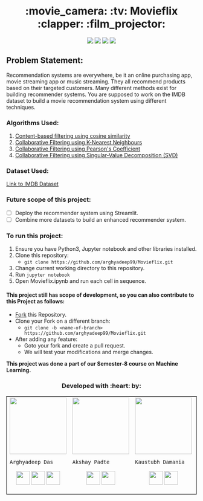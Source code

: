 <h1 align="center">:movie_camera: :tv: Movieflix :clapper: :film_projector:</h1>

<div align="center">

[![](https://img.shields.io/badge/Made_with-Python3-red?style=for-the-badge&logo=python)](https://www.python.org/ "Python3")
[![](https://img.shields.io/badge/Made_with-sklearn-red?style=for-the-badge&logo=scikit-learn)](https://scikit-learn.org/ "Scikit-Learn")
[![](https://img.shields.io/badge/IDE-Jupyter_Notebook-red?style=for-the-badge&logo=jupyter)](https://www.jupyter.org/ "Jupyter IDE")
[![](https://img.shields.io/badge/Dataset-IMDB-red?style=for-the-badge&logo=imdb)](https://www.imdb.com/ "IMDB")

</div>

<h2>Problem Statement:</h2>

Recommendation systems are everywhere, be it an online purchasing app, movie streaming app or music streaming. They all recommend products based on their targeted customers. Many different methods exist for building recommender systems. You are supposed to work on the IMDB dataset to build a movie recommendation system using different techniques.


### Algorithms Used:

1. [Content-based filtering using cosine similarity](https://www.coursera.org/lecture/basic-recommender-systems/cosine-similarity-Uqf62)
2. [Collaborative Filtering using K-Nearest Neighbours](https://www.analyticsvidhya.com/blog/2020/08/recommendation-system-k-nearest-neighbors/)
3. [Collaborative Filtering using Pearson's Coefficient](https://ieeexplore.ieee.org/document/7270736)
4. [Collaborative Filtering using Singular-Value Decomposition (SVD)](https://www.cs.cmu.edu/~mgormley/courses/10601-s17/slides/lecture25-mf.pdf)

### Dataset Used: 

[Link to IMDB Dataset](https://drive.google.com/file/d/1Dn1BZD3YxgBQJSIjbfNnmCFlDW2jdQGD/view)

### Future scope of this project:

* [ ] Deploy the recommender system using Streamlit. 
* [ ] Combine more datasets to build an enhanced recommender system.

### To run this project:

1. Ensure you have Python3, Jupyter notebook and other libraries installed.
2. Clone this repository:
	* `git clone https://github.com/arghyadeep99/Movieflix.git`
2. Change current working directory to this repository. 
3. Run `jupyter notebook`
4. Open Movieflix.ipynb and run each cell in sequence.


#### This project still has scope of development, so you can also contribute to this Project as follows:
* [Fork](https://github.com/arghyadeep99/Movieflix) this Repository.
* Clone your Fork on a different branch:
	* `git clone -b <name-of-branch> https://github.com/arghyadeep99/Movieflix.git`
* After adding any feature:
	* Goto your fork and create a pull request.
	* We will test your modifications and merge changes.

<b> This project was done a part of our Semester-8 course on Machine Learning. </b>


<h3 align="center"><b>Developed with :heart: by: </b></h3>
	
<table style="border:1px solid black;margin-left:auto;margin-right:auto;">  
  <tr>
<td>
  <img src="https://avatars3.githubusercontent.com/u/33197180?s=150&v=4" width="150" height="150"/>
     
    Arghyadeep Das

<p align="center">
<a href = "https://github.com/arghyadeep99"><img src = "http://www.iconninja.com/files/241/825/211/round-collaboration-social-github-code-circle-network-icon.svg" width="36" height = "36"/></a>
<a href = "https://twitter.com/arghyadeepdas99"><img src = "https://www.shareicon.net/download/2016/07/06/107115_media.svg" width="36" height="36"/></a>
<a href = "https://www.linkedin.com/in/arghyadeep-das/"><img src = "http://www.iconninja.com/files/863/607/751/network-linkedin-social-connection-circular-circle-media-icon.svg" width="36" height="36"/></a>
</p>
</td>

<td>
  <img align='center' src="https://avatars.githubusercontent.com/u/38867671?v=4" width="150" height="150">
     
    Akshay Padte

<p align="center">
<a href = "https://github.com/akshay-99"><img src = "http://www.iconninja.com/files/241/825/211/round-collaboration-social-github-code-circle-network-icon.svg" width="36" height = "36"/></a>
<a href = "https://www.linkedin.com/in/akshay-padte/"><img src = "http://www.iconninja.com/files/863/607/751/network-linkedin-social-connection-circular-circle-media-icon.svg" width="36" height="36"/></a>
</p>

<td>
  <img align='center' src="https://avatars.githubusercontent.com/u/33577657?v=4" width="150" height="150">
     
    Kaustubh Damania

<p align="center">
<a href = "https://github.com/KaustubhDamania"><img src = "http://www.iconninja.com/files/241/825/211/round-collaboration-social-github-code-circle-network-icon.svg" width="36" height = "36"/></a>
<a href = "https://www.linkedin.com/in/kaustubh-damania/"><img src = "http://www.iconninja.com/files/863/607/751/network-linkedin-social-connection-circular-circle-media-icon.svg" width="36" height="36"/></a>
</p>

<td>
  <img align='center' src="https://user-images.githubusercontent.com/33197180/115190237-5c470a00-a105-11eb-8f9c-bd7f15cfe8f5.jpeg" width="150" height="150">
     
    Mihir Gada

<p align="center">
<a href = "https://github.com/mihir2510"><img src = "http://www.iconninja.com/files/241/825/211/round-collaboration-social-github-code-circle-network-icon.svg" width="36" height = "36"/></a>
<a href = "https://www.linkedin.com/in/mihir2510/"><img src = "http://www.iconninja.com/files/863/607/751/network-linkedin-social-connection-circular-circle-media-icon.svg" width="36" height="36"/></a>
</p>

<td>
  <img align='center' src="https://avatars.githubusercontent.com/u/43734717?v=4" width="150" height="150">
     
    Girish Thatte

<p align="center">
<a href = "https://github.com/girishgr8"><img src = "http://www.iconninja.com/files/241/825/211/round-collaboration-social-github-code-circle-network-icon.svg" width="36" height = "36"/></a>
<a href = "https://www.linkedin.com/girish-thatte/"><img src = "http://www.iconninja.com/files/863/607/751/network-linkedin-social-connection-circular-circle-media-icon.svg" width="36" height="36"/></a>
</p>

<td>
  <img align='center' src="https://media-exp1.licdn.com/dms/image/C4E03AQEYplBItmchQA/profile-displayphoto-shrink_200_200/0/1599664470419?e=1624492800&v=beta&t=OwgsfpLpEqKEQYyKF3n7ais_snDz07mwpyTLn5oQfDE" width="150" height="150">
     
    Abdeali Arsiwala

<p align="center">
<a href = "https://github.com/abdeali88"><img src = "http://www.iconninja.com/files/241/825/211/round-collaboration-social-github-code-circle-network-icon.svg" width="36" height = "36"/></a>
<a href = "https://www.linkedin.com/in/abdeali-arsiwala-31378177/"><img src = "http://www.iconninja.com/files/863/607/751/network-linkedin-social-connection-circular-circle-media-icon.svg" width="36" height="36"/></a>
</p>
</td>

</tr>
</table>
